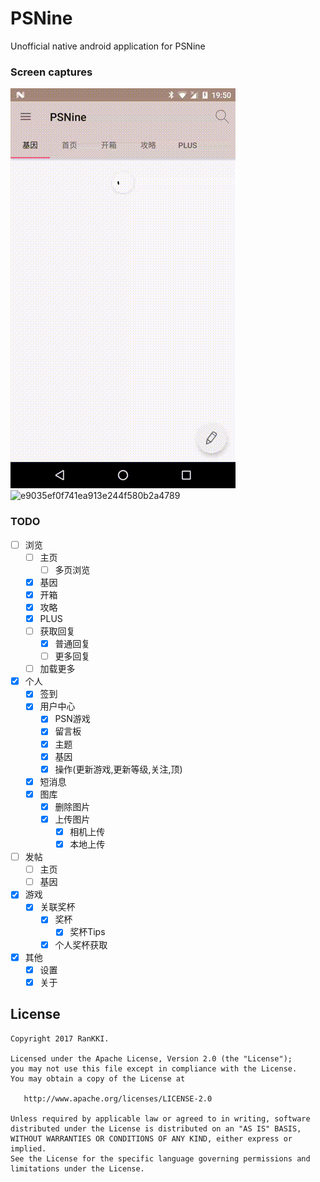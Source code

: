 # PSNine
Unofficial native android application for PSNine

### Screen captures

![1d309577820c8d6d9d7f3f7777514cab](https://raw.githubusercontent.com/RanKKI/PSNine/dev/res/1d309577820c8d6d9d7f3f7777514cab.gif)![e9035ef0f741ea913e244f580b2a4789](https://raw.githubusercontent.com/RanKKI/PSNine/dev/res/e9035ef0f741ea913e244f580b2a4789.gif)

### TODO

- [ ] 浏览
    - [ ] 主页
        - [ ] 多页浏览
    - [x] 基因
    - [x] 开箱
    - [x] 攻略
    - [x] PLUS
    - [ ] 获取回复
        - [x] 普通回复
        - [ ] 更多回复
    - [ ] 加载更多
- [x] 个人
    - [x] 签到
    - [x] 用户中心
        - [x] PSN游戏
        - [x] 留言板
        - [x] 主题
        - [x] 基因
        - [x] 操作(更新游戏,更新等级,关注,顶)
    - [x] 短消息
    - [x] 图库
        - [x] 删除图片
        - [x] 上传图片
            - [x] 相机上传
            - [x] 本地上传
- [ ] 发帖
    - [ ] 主页
    - [ ] 基因
- [x] 游戏
    - [x] 关联奖杯
        - [x] 奖杯
            - [x] 奖杯Tips
        - [x] 个人奖杯获取
- [x] 其他
    - [x] 设置
    - [x] 关于

License
-------

    Copyright 2017 RanKKI.

    Licensed under the Apache License, Version 2.0 (the "License");
    you may not use this file except in compliance with the License.
    You may obtain a copy of the License at

       http://www.apache.org/licenses/LICENSE-2.0

    Unless required by applicable law or agreed to in writing, software
    distributed under the License is distributed on an "AS IS" BASIS,
    WITHOUT WARRANTIES OR CONDITIONS OF ANY KIND, either express or implied.
    See the License for the specific language governing permissions and
    limitations under the License.